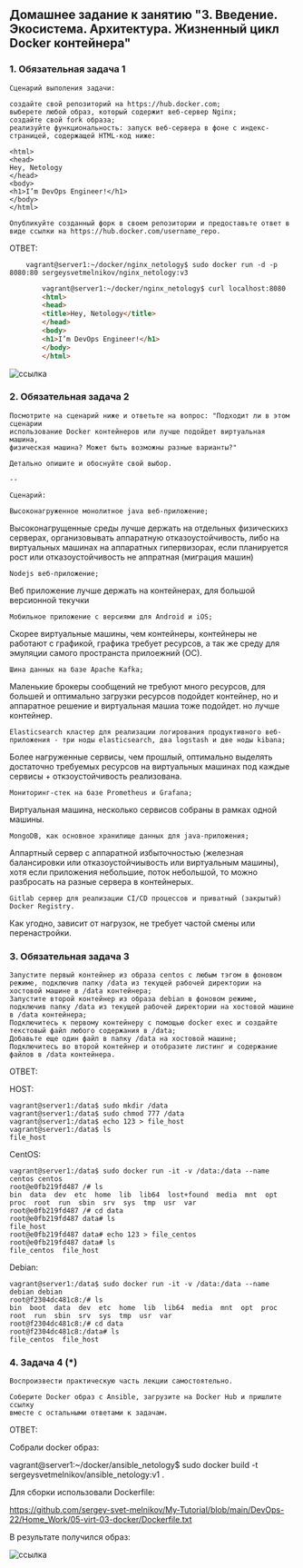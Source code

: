 ## Домашнее задание к занятию "3. Введение. Экосистема. Архитектура. Жизненный цикл Docker контейнера"

### 1. Обязательная задача 1

    Сценарий выполения задачи:

    создайте свой репозиторий на https://hub.docker.com;
    выберете любой образ, который содержит веб-сервер Nginx;
    создайте свой fork образа;
    реализуйте функциональность: запуск веб-сервера в фоне с индекс-страницей, содержащей HTML-код ниже:
    
    <html>
    <head>
    Hey, Netology
    </head>
    <body>
    <h1>I’m DevOps Engineer!</h1>
    </body>
    </html>
    
    Опубликуйте созданный форк в своем репозитории и предоставьте ответ в виде ссылки на https://hub.docker.com/username_repo.

ОТВЕТ:

        vagrant@server1:~/docker/nginx_netology$ sudo docker run -d -p 8080:80 sergeysvetmelnikov/nginx_netology:v3  

```html
        vagrant@server1:~/docker/nginx_netology$ curl localhost:8080  
        <html>  
        <head>  
        <title>Hey, Netology</title>  
        </head>  
        <body>  
        <h1>I’m DevOps Engineer!</h1>  
        </body>  
        </html>  
```

![ссылка](https://hub.docker.com/repository/docker/sergeysvetmelnikov/nginx_netology) 

### 2. Обязательная задача 2

    Посмотрите на сценарий ниже и ответьте на вопрос: "Подходит ли в этом сценарии 
    использование Docker контейнеров или лучше подойдет виртуальная машина, 
    физическая машина? Может быть возможны разные варианты?"

    Детально опишите и обоснуйте свой выбор.

    --

    Сценарий:

    Высоконагруженное монолитное java веб-приложение;

Высоконагрущенные среды лучше держать на отдельных физическихз серверах, 
организовывать аппаратную отказоустойчивость, либо на виртуальных машинах на аппаратных гипервизорах, 
если планируется рост или отказоустойчивость не аппратная (миграция машин)

    Nodejs веб-приложение;

Веб приложение лучше держать на контейнерах, для большой версионной текучки 

    Мобильное приложение c версиями для Android и iOS;

Скорее виртуальные машины, чем контейнеры, контейнеры не работают с графикой, графика требует ресурсов, а так же среду для эмуляции самого пространста прилоежний (ОС).

    Шина данных на базе Apache Kafka;

Маленькие брокеры сообщений не требуют много ресурсов, для большей и оптимально загрузки ресурсов подойдет контейнер, но и аппаратное решение и виртуальная машиа тоже подойдет. но лучше контейнер.

    Elasticsearch кластер для реализации логирования продуктивного веб-приложения - три ноды elasticsearch, два logstash и две ноды kibana;

Более нагруженные сервисы, чем прошлый, оптимально выделять достаточно требуемых ресурсов на виртуальных машинах под каждые сервисы + откзоустойчивость реализована.

    Мониторинг-стек на базе Prometheus и Grafana;

Виртуальная машина, несколько сервисов собраны в рамках одной машины.

    MongoDB, как основное хранилище данных для java-приложения;

Аппартный сервер с аппаратной избыточностью (железная балансировки или отказоустойчиывость или виртуальным машины), хотя если приложения небольшие, поток небольшой, то можно разбросать на разные сервера в контейнерых.

    Gitlab сервер для реализации CI/CD процессов и приватный (закрытый) Docker Registry.

Как угодно, зависит от нагрузок, не требует частой смены или перенастройки.
  
### 3.  Обязательная задача 3

    Запустите первый контейнер из образа centos c любым тэгом в фоновом режиме, подключив папку /data из текущей рабочей директории на хостовой машине в /data контейнера;
    Запустите второй контейнер из образа debian в фоновом режиме, подключив папку /data из текущей рабочей директории на хостовой машине в /data контейнера;
    Подключитесь к первому контейнеру с помощью docker exec и создайте текстовый файл любого содержания в /data;
    Добавьте еще один файл в папку /data на хостовой машине;
    Подключитесь во второй контейнер и отобразите листинг и содержание файлов в /data контейнера.

ОТВЕТ:



HOST:

    vagrant@server1:/data$ sudo mkdir /data
    vagrant@server1:/data$ sudo chmod 777 /data
    vagrant@server1:/data$ echo 123 > file_host
    vagrant@server1:/data$ ls
    file_host

CentOS:

    vagrant@server1:/data$ sudo docker run -it -v /data:/data --name centos centos
    root@e0fb219fd487 /# ls
    bin  data  dev  etc  home  lib  lib64  lost+found  media  mnt  opt  proc  root  run  sbin  srv  sys  tmp  usr  var
    root@e0fb219fd487 /# cd data
    root@e0fb219fd487 data# ls
    file_host
    root@e0fb219fd487 data# echo 123 > file_centos
    root@e0fb219fd487 data# ls
    file_centos  file_host

Debian:

    vagrant@server1:/data$ sudo docker run -it -v /data:/data --name debian debian
    root@f2304dc481c8:/# ls
    bin  boot  data  dev  etc  home  lib  lib64  media  mnt  opt  proc  root  run  sbin  srv  sys  tmp  usr  var
    root@f2304dc481c8:/# cd data
    root@f2304dc481c8:/data# ls
    file_centos  file_host

### 4.  Задача 4 (*)

    Воспроизвести практическую часть лекции самостоятельно.

    Соберите Docker образ с Ansible, загрузите на Docker Hub и пришлите ссылку 
    вместе с остальными ответами к задачам.

ОТВЕТ:

Собрали docker образ:

vagrant@server1:~/docker/ansible_netology$ sudo docker build -t sergeysvetmelnikov/ansible_netology:v1 .

Для сборки использовали Dockerfile:

https://github.com/sergey-svet-melnikov/My-Tutorial/blob/main/DevOps-22/Home_Work/05-virt-03-docker/Dockerfile.txt

В результате получился образ:

![ссылка](https://hub.docker.com/repository/docker/sergeysvetmelnikov/ansible_netology) 